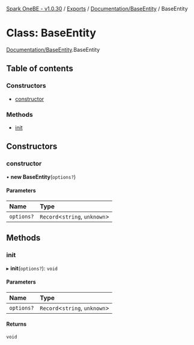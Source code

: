 [Spark OneBE - v1.0.30](../README.md) / [Exports](../modules.md) / [Documentation/BaseEntity](../modules/Documentation_BaseEntity.md) / BaseEntity

# Class: BaseEntity

[Documentation/BaseEntity](../modules/Documentation_BaseEntity.md).BaseEntity

## Table of contents

### Constructors

- [constructor](Documentation_BaseEntity.BaseEntity.md#constructor)

### Methods

- [init](Documentation_BaseEntity.BaseEntity.md#init)

## Constructors

### constructor

• **new BaseEntity**(`options?`)

#### Parameters

| Name | Type |
| :------ | :------ |
| `options?` | `Record`<`string`, `unknown`\> |

## Methods

### init

▸ **init**(`options?`): `void`

#### Parameters

| Name | Type |
| :------ | :------ |
| `options?` | `Record`<`string`, `unknown`\> |

#### Returns

`void`
